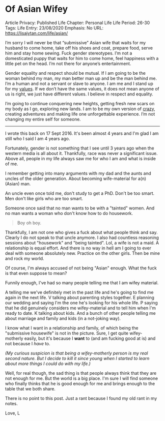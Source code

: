 # Of Asian Wifey

Article Privacy: Published
Life Chapter: Personal Life
Life Period: 26-30
Tags: Life
Entry: 23/08/2020
Emphasis: No
URL:  https://lisajytan.com/life/asian/

I’m sorry I will never be that “submissive” Asian wife that waits for my husband to come home, take off his shoes and coat, prepare food, serve him and stay home sewing. Fuck gender stereotypes. I’m not a domesticated puppy that waits for him to come home, feel happiness with a little pet on the head. I’m not there for anyone’s entertainment.

Gender equality and respect should be mutual. If I am going to be the woman behind my man, my man better man up and be the man behind me. I’m a human and not a servant or slave to anyone. I am me and I stand up for my [values](https://lisajytan.com/principles/i-am/). If we don’t have the same values, it does not mean anyone of us is right, we just have different values. I believe in respect and equality.

I’m going to continue conquering new heights, getting fresh new scars on my body as I go, exploring new lands. I am to be my own version of [crazy](https://lisajytan.com/life/crazy/), creating adventures and making life one unforgettable experience. I’m not changing my entire self for someone.

---

I wrote this back on 17 Sept 2016. It's been almost 4 years and I'm glad I am still who I said I am 4 years ago.

Fortunately, gender is not something that I see until 3 years ago when the western media is all about it. Thankfully, race was never a significant issue. Above all, people in my life always saw me for who I am and what is inside of me. 

I remember getting into many arguments with my dad and the aunts and uncles of the older generation. About becoming wife-material for a(n) (Asian) man. 

An uncle even once told me, don't study to get a PhD. Don't be too smart. Men don't like girls who are too smart. 

Someone once said that no man wants to be with a "tainted" women. And no man wants a woman who don't know how to do housework. 

> Boy oh boy.
> 

Thankfully, I am not one who gives a fuck about what people think and say. Clearly I do not speak to that uncle anymore. I also had countless reasoning sessions about "housework" and "being tainted". Lol, a wife is not a maid. A relationship is equal effort. And there is no way in hell am I going to ever deal with someone absolutely new. Practice on the other girls. Then be mine and rock my world. 

Of course, I'm always accused of not being "Asian" enough. What the fuck is that even suppose to mean? 

Funnily enough, I've had so many people telling me that I am wifey material. 

A telling me we've definitely met in the past life and he's going to find me again in the next life. V talking about parenting styles together. E planning our wedding and saying I'm the one he's looking for his whole life. P saying that he did genuinely considers me wifey-material and to tell him when I'm ready to date. K talking about kids. And a bunch of other people telling me about marriage and family and kids (in a not-joking way). 

I know what I want in a relationship and family, of which being  the "submissive housewife" is not in the picture. Sure, I get quite wifey-motherly easily, but it's because I **want** to (and am fucking good at is) and not because I *have* to. 

*(My curious suspicion is that being a wifey-motherly person is my real second nature. But I decide to kill it since young when I started to learn about more things I could do with my life.)* 

Well, for real though, the sad thing is that people always think that they are not enough for me. But the world is a big place. I'm sure I will find someone who finally thinks that he is good enough for me and brings enough to the table that we both share. 

There is no point to this post. Just a rant because I found my old rant in my notes. 

Love,
L